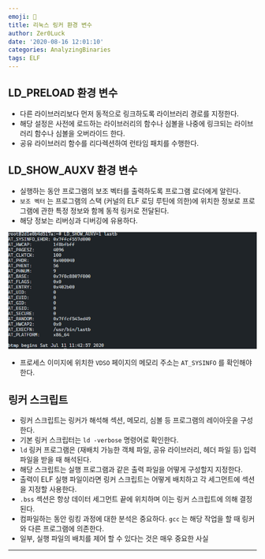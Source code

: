 ```yaml
---
emoji: 🎁
title: 리눅스 링커 환경 변수 
author: Zer0Luck
date: '2020-08-16 12:01:10'
categories: AnalyzingBinaries
tags: ELF
---
```


## LD_PRELOAD 환경 변수

- 다른 라이브러리보다 먼저 동적으로 링크하도록 라이브러리 경로를 지정한다.
- 해당 설정은 사전에 로드하는 라이브러리의 함수나 심볼을 나중에 링크되는 라이브러리 함수나 심볼을 오버라이드 한다.
- 공유 라이브러리 함수를 리다렉션하여 런타임 패치를 수행한다.

## LD_SHOW_AUXV 환경 변수

- 실행하는 동안 프로그램의 보조 벡터를 출력하도록 프로그램 로더에게 알린다.
- `보조 벡터` 는 프로그램의 스택 (커널의 ELF 로딩 루틴에 의한)에 위치한 정보로 프로그램에 관한 특정 정보와 함께 동적 링커로 전달된다.
- 해당 정보는 리버싱과 디버깅에 유용하다.

![./0.png](./0.png)

- 프로세스 이미지에 위치한 `VDSO` 페이지의 메모리 주소는 `AT_SYSINFO` 를 확인해야 한다.

## 링커 스크립트

- 링커 스크립트는 링커가 해석해 섹션, 메모리, 심볼 등 프로그램의 레이아웃을 구성한다.
- 기본 링커 스크립터는 `ld -verbose` 명령어로 확인한다.
- `ld` 링커 프로그램은 (재배치 가능한 객체 파일, 공유 라이브러리, 헤더 파일 등) 입력 파일을 받을 때 해석된다.
- 해당 스크립트는 실행 프로그램과 같은 출력 파일을 어떻게 구성할지 지정한다.
- 출력이 ELF 실행 파일이라면 링커 스크립트는 어떻게 배치하고 각 세그먼트에 섹션을 지정할 사용한다.
- `.bss` 섹션은 항상 데이터 세그먼트 끝에 위치하며 이는 링커 스크립트에 의해 결정된다.
- 컴파일하는 동안 링킹 과정에 대한 분석은 중요하다. `gcc` 는 해당 작업을 할 때 링커와 다른 프로그램에 의존한다.
- 일부, 실행 파일의 배치를 제어 할 수 있다는 것은 매우 중요한 사실

---

```toc
```